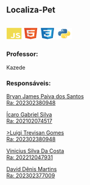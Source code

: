 ## Localiza-Pet

<!DOCTYPE html>
<html lang="pt-BR">
<head>
    <meta charset="UTF-8">
    <meta name="viewport" content="width=device-width, initial-scale=1.0">
</head>
<div style="display: inline_block"><br>
    <img align="center" alt="Bryan-Js" height="30" width="40" src="https://raw.githubusercontent.com/devicons/devicon/master/icons/javascript/javascript-plain.svg">
    <img align="center" alt="Bryan-HTML" height="30" width="40" src="https://raw.githubusercontent.com/devicons/devicon/master/icons/html5/html5-original.svg">
    <img align="center" alt="Bryan-CSS" height="30" width="40" src="https://raw.githubusercontent.com/devicons/devicon/master/icons/css3/css3-original.svg">
    <img align="center" alt="Bryan-Python" height="30" width="40" src="https://raw.githubusercontent.com/devicons/devicon/master/icons/python/python-original.svg">

##

<h3>Professor: </h3>

<p style{}>Kazede</p>

<h3>Responsáveis:</h3>

<a href="" target="_blank"><p>Bryan James Paiva dos Santos<br>Ra: 202302380948</p></a>
<a href="" target="_blank"><p>Ícaro Gabriel Silva<br>Ra: 202102074517</p></a>
<a href="" target="_blank"><p>>Luigi Trevisan Gomes<br>Ra: 202302380948</p></a>
<a href="" target="_blank"><p>Vinicius Silva Da Costa<br>Ra: 202212047931</p></a>
<a href="" target="_blank"><p>David Dênis Martins<br>Ra: 202302377009</p></a>


</div>

</html>

[def]: ttps://github.com/Bryan-dev2